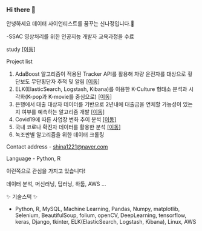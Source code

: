 ### Hi there 👋

안녕하세요 데이터 사이언티스트를 꿈꾸는 신나정입니다.🌱 

-SSAC 영상처리를 위한 인공지능 개발자 교육과정을 수료

study [[이동]](https://github.com/shina1221/SSAC_2021/tree/main/class_study)

Project list  
1. AdaBoost 알고리즘이 적용된 Tracker API를 활용해 차량 운전자를 대상으로 횡단보도 무단횡단자 추적 및 알림 [[이동]](https://github.com/shina1221/SSAC_2021/tree/main/mini_project/%EB%AF%B8%EB%8B%88%ED%94%84%EB%A1%9C%EC%A0%9D%ED%8A%B83.%EC%B0%A8%EB%9F%89%20%EC%9A%B4%EC%A0%84%EC%9E%90%EB%A5%BC%20%EC%9C%84%ED%95%9C%20%ED%9A%A1%EB%8B%A8%EB%B3%B4%EB%8F%84%20%EB%AC%B4%EB%8B%A8%ED%9A%A1%EB%8B%A8%EC%9E%90%20%EC%B6%94%EC%A0%81%20%EC%95%8C%EA%B3%A0%EB%A6%AC%EC%A6%98)
2. ELK(ElasticSearch, Logstash, Kibana)를 이용한 K-Culture 형태소 분석과 시각화(K-pop과 K-movie를 중심으로) [[이동]](https://github.com/shina1221/SSAC_2021/tree/main/mini_project/%EB%AF%B8%EB%8B%88%ED%94%84%EB%A1%9C%EC%A0%9D%ED%8A%B84.K_culture%20%ED%8A%B8%EC%9C%84%ED%84%B0%20%EA%B2%80%EC%83%89%20%EC%8B%9C%EA%B0%81%ED%99%94)
3. 은행에서 대출 대상자 데이터를 기반으로 2년내에 대출금을 연체할 가능성이 있는지 여부를 예측하는 알고리즘 개발 [[이동]](https://github.com/shina1221/SSAC_2021/tree/main/mini_project/%EB%AF%B8%EB%8B%88%ED%94%84%EB%A1%9C%EC%A0%9D%ED%8A%B85)
4. Covid19에 따른 사업장 변화 추이 분석 [[이동]](https://github.com/shina1221/SSAC_2021/tree/main/mini_project/%EB%AF%B8%EB%8B%88%ED%94%84%EB%A1%9C%EC%A0%9D%ED%8A%B82.%EC%BD%94%EB%A1%9C%EB%82%98%20%EC%9D%B4%EC%A0%84%EA%B3%BC%20%EC%9D%B4%ED%9B%84%EC%97%90%20%EB%94%B0%EB%A5%B8%20%EC%82%AC%EC%97%85%EC%9E%A5%20%EC%B6%94%EC%9D%B4%EB%B6%84%EC%84%9D/%5B%EC%97%94%EC%BD%94%EC%95%84%5D%EB%AF%B8%EB%8B%88%ED%94%84%EB%A1%9C%EC%A0%9D%ED%8A%B802_2%ED%8C%80_%EC%8B%A0%EB%82%98%EC%A0%95_%EA%B9%80%ED%9D%AC%EC%88%98_%EA%B3%A0%ED%98%95%EC%84%9D)
5. 국내 코로나 확진자 데이터를 활용한 분석 [[이동]](https://github.com/shina1221/SSAC_2021/tree/main/mini_project/%EB%AF%B8%EB%8B%88%ED%94%84%EB%A1%9C%EC%A0%9D%ED%8A%B81.%EC%BD%94%EB%A1%9C%EB%82%98%20%EC%8B%9C%EA%B0%81%ED%99%94)
6. 녹조판별 알고리즘을 위한 데이터 크롤링 


Contact address - shina1221@naver.com


Language - Python, R

이런쪽으로 관심을 가지고 있습니다!

데이터 분석, 머신러닝, 딥러닝, 하둡, AWS ...

✨ 기술스택 ✨

- Python, R, MySQL, Machine Learning, Pandas, Numpy, matplotlib, Selenium, BeautifulSoup, folium, openCV, DeepLearning, tensorflow, keras, Django, tkinter, ELK(ElasticSearch, Logstash, Kibana), Linux, AWS   

<!--
**shina1221/shina1221** is a ✨ _special_ ✨ repository because its `README.md` (this file) appears on your GitHub profile.



Here are some ideas to get you started:

- 🔭 I’m currently working on ...
- 🌱 I’m currently learning ...
- 👯 I’m looking to collaborate on ...
- 🤔 I’m looking for help with ...
- 💬 Ask me about ...
- 📫 How to reach me: ...
- 😄 Pronouns: ...
- ⚡ Fun fact: ...
-->

